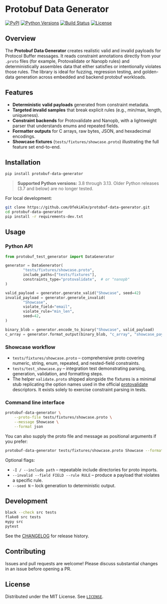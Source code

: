 # Protobuf Data Generator

[![PyPI](https://img.shields.io/pypi/v/protobuf-data-generator)](https://pypi.org/project/protobuf-data-generator/)
[![Python Versions](https://img.shields.io/pypi/pyversions/protobuf-data-generator)](https://pypi.org/project/protobuf-data-generator/)
[![Build Status](https://github.com/OfekiAlm/protobuf-data-generator/actions/workflows/ci.yml/badge.svg)](https://github.com/OfekiAlm/protobuf-data-generator/actions/workflows/ci.yml)
[![License](https://img.shields.io/github/license/OfekiAlm/protobuf-data-generator)](LICENSE)

## Overview

The **Protobuf Data Generator** creates realistic valid and invalid payloads for Protocol Buffer messages. It reads constraint annotations directly from your `.proto` files (for example, Protovalidate or Nanopb rules) and deterministically assembles data that either satisfies or intentionally violates those rules. The library is ideal for fuzzing, regression testing, and golden-data generation across embedded and backend protobuf workloads.

## Features

- **Deterministic valid payloads** generated from constraint metadata.
- **Targeted invalid samples** that break explicit rules (e.g., min/max, length, uniqueness).
- **Constraint backends** for Protovalidate and Nanopb, with a lightweight parser that understands enums and repeated fields.
- **Formatter outputs** for C arrays, raw bytes, JSON, and hexadecimal encodings.
- **Showcase fixtures** (`tests/fixtures/showcase.proto`) illustrating the full feature set end-to-end.

## Installation

```bash
pip install protobuf-data-generator
```

> **Supported Python versions:** 3.8 through 3.13. Older Python releases (3.7 and below) are no longer tested.

For local development:

```bash
git clone https://github.com/OfekiAlm/protobuf-data-generator.git
cd protobuf-data-generator
pip install -r requirements-dev.txt
```

## Usage

### Python API

```python
from protobuf_test_generator import DataGenerator

generator = DataGenerator(
		"tests/fixtures/showcase.proto",
		include_paths=["tests/fixtures"],
		constraints_type="protovalidate",  # or "nanopb"
)

valid_payload = generator.generate_valid("Showcase", seed=42)
invalid_payload = generator.generate_invalid(
		"Showcase",
		violate_field="email",
		violate_rule="min_len",
		seed=42,
)

binary_blob = generator.encode_to_binary("Showcase", valid_payload)
c_array = generator.format_output(binary_blob, "c_array", "showcase_payload")
```

### Showcase workflow

- `tests/fixtures/showcase.proto` – comprehensive proto covering numeric, string, enum, repeated, and nested-field constraints.
- `tests/test_showcase.py` – integration test demonstrating parsing, generation, validation, and formatting steps.
- The helper `validate.proto` shipped alongside the fixtures is a minimal stub replicating the option names used in the official [protovalidate](https://github.com/bufbuild/protovalidate) descriptors. It exists solely to exercise constraint parsing in tests.

### Command line interface

```bash
protobuf-data-generator \
	--proto-file tests/fixtures/showcase.proto \
	--message Showcase \
	--format json
```

You can also supply the proto file and message as positional arguments if you prefer:

```bash
protobuf-data-generator tests/fixtures/showcase.proto Showcase --format json
```

Optional flags:

- `-I / --include path` – repeatable include directories for proto imports.
- `--invalid --field FIELD --rule RULE` – produce a payload that violates a specific rule.
- `--seed N` – lock generation to deterministic output.

## Development

```bash
black --check src tests
flake8 src tests
mypy src
pytest
```

See the [CHANGELOG](CHANGELOG.md) for release history.

## Contributing

Issues and pull requests are welcome! Please discuss substantial changes in an issue before opening a PR.

## License

Distributed under the MIT License. See [`LICENSE`](LICENSE).